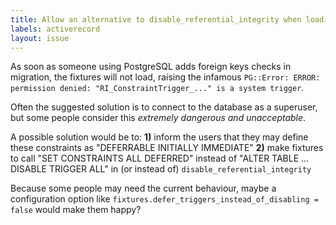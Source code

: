 ```yaml
---
title: Allow an alternative to disable_referential_integrity when loading fixtures in PostgreSQL
labels: activerecord
layout: issue
---
```


As soon as someone using PostgreSQL adds foreign keys checks in migration, the fixtures will not load, raising the infamous `PG::Error: ERROR:  permission denied: "RI_ConstraintTrigger_..." is a system trigger`.

Often the suggested solution is to connect to the database as a superuser, but some people consider this _extremely dangerous and unacceptable_.

A possible solution would be to:
**1)** inform the users that they may define these constraints as "DEFERRABLE INITIALLY IMMEDIATE"
**2)** make fixtures to call "SET CONSTRAINTS ALL DEFERRED" instead of "ALTER TABLE ... DISABLE TRIGGER ALL" in (or instead of) `disable_referential_integrity`

Because some people may need the current behaviour, maybe a configuration option like `fixtures.defer_triggers_instead_of_disabling = false` would make them happy?

